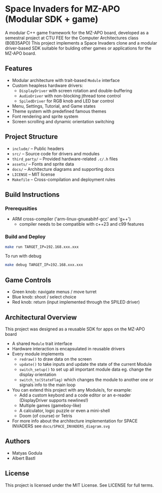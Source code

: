 # Space Invaders for MZ-APO (Modular SDK + game)

A modular C++ game framework for the MZ-APO board, developed as a semestral project at CTU FEE for the Computer Architectures class (B0B35APO)
This project implements a Space Invaders clone and a modular driver-based SDK suitable for bulding other games or applications for the MZ-APO board.


## Features

- Modular architecture with trait-based `Module` interface
- Custom heapless hardware drivers:
    - `DisplayDriver` with screen rotation and double-buffering
    - `AudioDriver` with non-blocking jthread tone control
    - `SpiledDriver` for RGB knob and LED bar control
- Menu, Settings, Tutorial, and Game states
- Theme system with predefined famous themes
- Font rendering and sprite system
- Screen scrolling and dynamic orientation switching


## Project Structure

- `include/` – Public headers
- `src/` – Source code for drivers and modules
- `third_party/` – Provided hardware-related `.c/.h` files
- `assets/` – Fonts and sprite data
- `docs/` – Architecture diagrams and supporting docs
- `LICENSE` – MIT license
- `Makefile` – Cross-compilation and deployment rules


## Build Instructions

### Prerequsities
- ARM cross-compiler ('arm-linux-gnueabihf-gcc' and 'g++')
    - compiler needs to be compatible with c++23 and c99 features

### Build and Deploy
```bash
make run TARGET_IP=192.168.xxx.xxx
```

To run with debug
```bash
make debug TARGET_IP=192.168.xxx.xxx
```


## Game Controls

- Green knob: navigate menus / move turret
- Blue knob: shoot / select choice
- Red knob: return
(input implemented through the SPILED driver)


## Architectural Overview

This project was designed as a reusable SDK for apps on the MZ-APO board
- A shared `Module` trait interface
- Hardware interaction is encapsulated in reusable drivers
- Every module implements 
    - `redraw()` to draw data on the screen
    - `update()` to take inputs and update the state of the current Module
    - `switch_setup()` to set up all important module data eg. change the display orientation
    - `switch_to(StateFlag)` which changes the module to another one or signals info to the main loop
- You can extend this project with any Module/s, for example:
    - Add a custom keybord and a code editor or an e-reader (DisplayDriver supports newlines!)
    - Multiple games (gameboy-like)
    - A calculator, logic puzzle or even a mini-shell
    - Doom (of course) or Tetris
- For more info about the architecture implementation for SPACE INVADERS see `docs/SPACE_INVADERS_diagram.svg`


## Authors

- Matyas Godula
- Albert Bastl


## License

This project is licensed under the MIT License. See LICENSE for full terms.